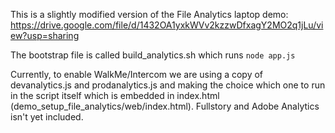 This is a slightly modified version of the File Analytics laptop demo: https://drive.google.com/file/d/1432OA1yxkWVv2kzzwDfxagY2MO2q1jLu/view?usp=sharing

The bootstrap file is called build_analytics.sh which runs `node app.js`

Currently, to enable WalkMe/Intercom we are using a copy of devanalytics.js and prodanalytics.js and making the choice which one to run in the script itself which is embedded in index.html (demo_setup_file_analytics/web/index.html). Fullstory and Adobe Analytics isn't yet included.
